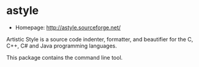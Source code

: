 # astyle

* Homepage: http://astyle.sourceforge.net/

Artistic Style is a source code indenter, formatter, and beautifier for
 the C, C++, C# and Java programming languages.

 This package contains the command line tool.
